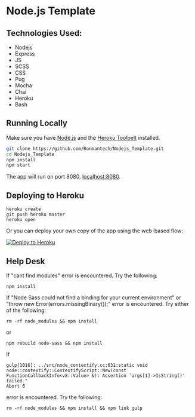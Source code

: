 # Node.js Template

## Technologies Used:
* Nodejs
* Express
* JS
* SCSS
* CSS
* Pug
* Mocha
* Chai
* Heroku
* Bash

## Running Locally

Make sure you have [Node.js](http://nodejs.org/) and the [Heroku Toolbelt](https://toolbelt.heroku.com/) installed.

```sh
git clone https://github.com/Ronmantech/Nodejs_Template.git
cd Nodejs_Template 
npm install
npm start
```

The app will run on port 8080. [localhost:8080](http://localhost:8080/).

## Deploying to Heroku

```
heroku create
git push heroku master
heroku open
```

Or you can deploy your own copy of the app using the web-based flow:

[![Deploy to Heroku](https://www.herokucdn.com/deploy/button.png)](https://heroku.com/deploy)

## Help Desk 

If "cant find modules" error is encountered. Try the following: 
```
npm install
```

If "Node Sass could not find a binding for your current environment" or "throw new Error(errors.missingBinary());" error is encountered. Try either of the following:  
```
rm -rf node_modules && npm install
```
or 
```
npm rebuild node-sass && npm install
```

If
```
gulp[1016]: ../src/node_contextify.cc:631:static void node::contextify::ContextifyScript::New(const FunctionCallbackInfo<v8::Value> &): Assertion `args[1]->IsString()' failed."
Abort 6
```
error is encountered. Try the following:

```
rm -rf node_modules && npm install && npm link gulp 
```
